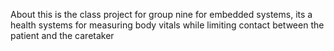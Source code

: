 About
this is the class project for group nine for embedded systems, its a health systems for measuring body vitals while limiting contact between the patient and the caretaker
